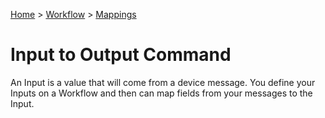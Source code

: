 [Home](../../Index.md) > [Workflow](../Index.md) > [Mappings](Index.md)

# Input to Output Command

An Input is a value that will come from a device message.  You define your Inputs on a Workflow and then can map fields
from your messages to the Input.
